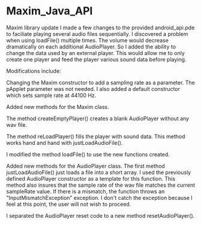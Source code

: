 Maxim_Java_API
==============

Maxim library update
I made a few changes to the provided android_api.pde to faciliate playing several audio files sequentially. I discovered a problem when using loadFile() multiple times. The volume would decrease dramatically on each additional AudioPlayer. So I added the ability to change the data used by an external player. This would allow me to only create one player and feed the player various sound data before playing.

Modifications include:

Changing the Maxim constructor to add a sampling rate as a parameter. The pApplet parameter was not needed. I also added a default constructor which sets sample rate at 44100 Hz.

Added new methods for the Maxim class.

The method createEmptyPlayer() creates a blank AudioPlayer without any wav file.

The method reLoadPlayer() fills the player with sound data. This method works hand and hand with justLoadAudioFile().

I modified the method loadFile() to use the new functions created.

Added new methods for the AudioPlayer class.
The first method justLoadAudioFile() just loads a file into a short array. I used the previously defined AudioPlayer constructor as a template for this function. This method also insures that the sample rate of the wav file matches the current sampleRate value. If there is a mismatch, the function throws an "InputMismatchException" exception. I don't catch the exception because I feel at this point, the user will not wish to proceed.

I separated the AudioPlayer reset code to a new method resetAudioPlayer().


